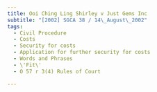 ```yaml
---
title: Ooi Ching Ling Shirley v Just Gems Inc 
subtitle: "[2002] SGCA 38 / 14\_August\_2002"
tags:
  - Civil Procedure
  - Costs
  - Security for costs
  - Application for further security for costs
  - Words and Phrases
  - \'Fit\'
  - O 57 r 3(4) Rules of Court

---
```


